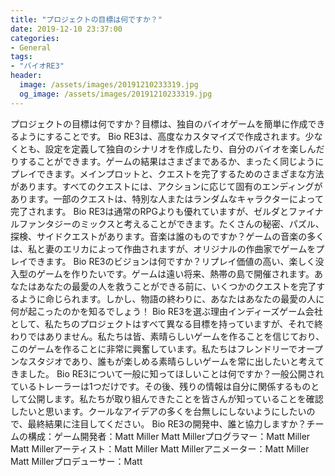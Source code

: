 ```yaml
---
title: "プロジェクトの目標は何ですか？"
date: 2019-12-10 23:37:00
categories:
- General
tags:
- "バイオRE3"
header:
  image: /assets/images/20191210233319.jpg
  og_image: /assets/images/20191210233319.jpg
---
```


プロジェクトの目標は何ですか？目標は、独自のバイオゲームを簡単に作成できるようにすることです。 Bio RE3は、高度なカスタマイズで作成されます。少なくとも、設定を定義して独自のシナリオを作成したり、自分のバイオを楽しんだりすることができます。ゲームの結果はさまざまであるか、まったく同じようにプレイできます。メインプロットと、クエストを完了するためのさまざまな方法があります。すべてのクエストには、アクションに応じて固有のエンディングがあります。一部のクエストは、特別な人またはランダムなキャラクターによって完了されます。 Bio RE3は通常のRPGよりも優れていますが、ゼルダとファイナルファンタジーのミックスと考えることができます。たくさんの秘密、パズル、探検、サイドクエストがあります。音楽は誰のものですか？ゲームの音楽の多くは、私と妻のエリカによって作曲されますが、オリジナルの作曲家でゲームをプレイできます。 Bio RE3のビジョンは何ですか？リプレイ価値の高い、楽しく没入型のゲームを作りたいです。ゲームは遠い将来、熱帯の島で開催されます。あなたはあなたの最愛の人を救うことができる前に、いくつかのクエストを完了するように命じられます。しかし、物語の終わりに、あなたはあなたの最愛の人に何が起こったのかを知るでしょう！ Bio RE3を選ぶ理由インディーズゲーム会社として、私たちのプロジェクトはすべて異なる目標を持っていますが、それで終わりではありません。私たちは皆、素晴らしいゲームを作ることを信じており、このゲームを作ることに非常に興奮しています。私たちはフレンドリーでオープンなスタジオであり、誰もが楽しめる素晴らしいゲームを常に出したいと考えてきました。 Bio RE3について一般に知ってほしいことは何ですか？一般公開されているトレーラーは1つだけです。その後、残りの情報は自分に関係するものとして公開します。私たちが取り組んできたことを皆さんが知っていることを確認したいと思います。クールなアイデアの多くを台無しにしないようにしたいので、最終結果に注目してください。 Bio RE3の開発中、誰と協力しますか？チームの構成：ゲーム開発者：Matt Miller Matt Millerプログラマー：Matt Miller Matt Millerアーティスト：Matt Miller Matt Millerアニメーター：Matt Miller Matt Millerプロデューサー：Matt
